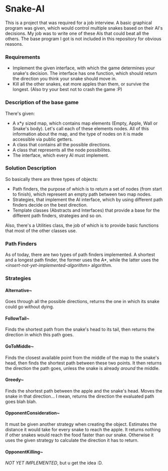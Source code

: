 # Snake-AI

This is a project that was required for a job interview. A basic graphical program was given, which would control multiple snakes based on their AI's decisions. My job was to write one of these AIs that could beat all the others. The base program I got is not included in this repository for obvious reasons.

### Requirements
 - Implement the given interface, with which the game determines your snake's decision. The interface has one function, which should return the direction you think your snake should move in.
 - Kill all the other snakes, eat more apples than them, or survive the longest. (Also try your best not to crash the game :P)  
 
 
 ### Description of the base game
 There's given:
 - A x\*y sized map, which contains map elements (Empty, Apple, Wall or Snake's body). Let's call each of these elements nodes. All of this information about the map, and the type of nodes on it is made accessible via public getters.
 - A class that contains all the possible directions.
 - A class that represents all the node possibilites.
 - The interface, which every AI must implement.  
 
 
 ### Solution Description
 So basically there are three types of objects:
  - Path finders, the purpose of which is to return a set of nodes (from start to finish), which represent an empty path between two map nodes.
  - Strategies, that implement the AI interface, which by using different path finders decide on the best direction.
  - Template classes (Abstracts and Interfaces) that provide a base for the different path finders, strategies and so on.  
  
Also, there's a Utilities class, the job of which is to provide basic functions that most of the other classes use.

### Path Finders
As of today, there are two types of path finders implemented. A shortest and a longest path finder, the former uses the A*, while the latter uses the *\<insert-not-yet-implemented-algorithm\>* algorithm.

### Strategies
#### Alternative~
Goes through all the possible directions, returns the one in which its snake could go without dying.
#### FollowTail~
Finds the shortest path from the snake's head to its tail, then returns the direction in which this path goes.
#### GoToMiddle~
Finds the closest available point from the middle of the map to the snake's head, then finds the shortest path between these two points. It then returns the direction the path goes, unless the snake is already *around* the middle.
#### Greedy~
Finds the shortest path between the apple and the snake's head. Moves the snake in that direction... I mean, returns the direction the evaluated path goes blah blah.
#### OpponentConsideration~
It must be given another strategy when creating the object.
Estimates the distance it would take for every snake to reach the apple. It returns nothing if other snakes would reach the food faster than our snake. Otherwise it uses the given strategy to calculate the direction it has to return.
#### OpponentKilling~
*NOT YET IMPLEMENTED*, but u get the idea :D.
